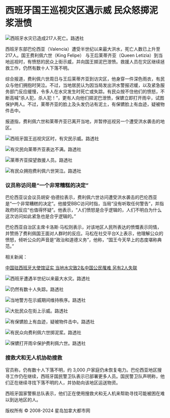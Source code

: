 # 西班牙国王巡视灾区遇示威 民众怒掷泥浆泄愤

![西班牙水灾已造成217人死亡。路透社](https://image.hkhl.hk/f/1024p0/0x0/100/none/fc5f42b1df7ee2692681cb28b5ce6a33/2024-11/https___cloudfront-us-east-2_images_arcpublishing_com_reuters_LYWBDC4DUZLMFMKZMNDFB6JGRI.jpeg)

西班牙东部巴伦西亚（Valencia）遭受半世纪以来最大洪水，死亡人数已上升至217人。国王费利佩六世（King Felipe） 与王后莱蒂齐亚（Queen Letizia）到当地巡视时，有愤怒的民众上街示威，并向国王掷泥巴泄愤。救援人员在灾区继续拯救工作，仍然有数十人下落不明。

综合报道，费利佩六世周日与王后莱蒂齐亚到访灾区，他身穿一件深色雨衣，有民众与他们拥抱时哭泣。不过，当地居民认为因当局发出洪水警报迟缓，以及紧急服务部门反应缓慢，令多人在水灾发生时死亡或失踪。有民众按不住他们的愤怒，不断高喊“杀人犯，杀人犯！”，更有人向他们掷泥巴泄愤，保镳立即打开雨伞，试图保护两人。不过，莱蒂齐亚的脸上及头发仍沾有泥土，有保镳脸上有血迹，疑被物件击中。

报道指，费利佩六世和莱蒂齐亚已离开当地，并暂停巡视另一个遭受洪水袭击的地区。

![西班牙国王巡视灾区时，有灾民示威。路透社](https://image.hkhl.hk/f/1024p0/0x0/100/none/f00b703e33f5df9f8fd69f75cbaeb244/2024-11/https___cloudfront-us-east-2_images_arcpublishing_com_reuters_6LRETFKIENMF3BEXGYKGF3YI5U.jpeg)

![有灾民向莱蒂齐亚表达不满。路透社](https://image.hkhl.hk/f/1024p0/0x0/100/none/3d9373e3ca1fb9e6c5a00be638e94482/2024-11/https___cloudfront-us-east-2_images_arcpublishing_com_reuters_C66FIRO4MNJQJO4W4SX3B2GGV4.jpeg)

![莱蒂齐亚探望救援人员。路透社](https://image.hkhl.hk/f/1024p0/0x0/100/none/d09d4e2e0486fc53637e9f9ee08df7df/2024-11/https___cloudfront-us-east-2_images_arcpublishing_com_reuters_FSULIY65LZJZVCJJTFBFI4YLMI.jpeg)

![有民众拥抱费利佩六世哭泣。路透社](https://image.hkhl.hk/f/1024p0/0x0/100/none/5b4a344c3612fe06b408e362e9b519e2/2024-11/https___cloudfront-us-east-2_images_arcpublishing_com_reuters_MF53WV2HGJLVRCMYNWS2YRKGFU.jpeg)

### 议员称访问是“一个非常糟糕的决定”

巴伦西亚议会议员胡安·伯德拉表示，费利佩六世访问遭受洪水袭击的巴伦西亚是“一个非常糟糕的决定”。他接受BBC访问时指，当局“没有听取任何警告”，并指政府的反应“也值得怀疑”。他表示，“人们愤怒是合乎逻辑的，人们不明白为什么这次访问如此紧急也是合乎逻辑的。”

巴伦西亚自治区主席卡洛斯·马松则表示，对该地区人民所表达的愤慨表示同情，并赞扬了费利佩国王面对人群时的反应。马松在社交平台X上表示，他理解公众的愤怒，倾听公众的声音是“政治和道德义务”，他称，“国王今天早上的态度堪称典范。”

相关新闻：

[中国驻西班牙大使馆证实 当地水灾致2名中国公民罹难 另有2人失联](https://www.stheadline.com/realtime-world/3397872/%E4%B8%AD%E5%9C%8B%E9%A7%90%E8%A5%BF%E7%8F%AD%E7%89%99%E5%A4%A7%E4%BD%BF%E9%A4%A8%E8%AD%89%E5%AF%A6-%E7%95%B6%E5%9C%B0%E6%B0%B4%E7%81%BD%E8%87%B42%E5%90%8D%E4%B8%AD%E5%9C%8B%E5%85%AC%E6%B0%91%E7%BD%B9%E9%9B%A3-%E5%8F%A6%E6%9C%892%E4%BA%BA%E5%A4%B1%E8%81%AF)

![西班牙遭遇半世纪以来最大水灾。路透社](https://image.hkhl.hk/f/1024p0/0x0/100/none/d451fb5451aad4eb082b4ddc782d0102/2024-11/https___cloudfront-us-east-2_images_arcpublishing_com_reuters_OV5ZVROOOJN6FEXKGCLN56FCJY.jpeg)

![仍然有数十人失踪。路透社](https://image.hkhl.hk/f/1024p0/0x0/100/none/fbd43539313efd02237d2483e7ac5e0c/2024-11/https___cloudfront-us-east-2_images_arcpublishing_com_reuters_RQSZ5F3MOVMD7OQAGN2K5PS33I.jpeg)

![当地警方在示威期间维持秩序。路透社](https://image.hkhl.hk/f/1024p0/0x0/100/none/2e1cec627a2dc4ea11e4fb75875fa8d6/2024-11/https___cloudfront-us-east-2_images_arcpublishing_com_reuters_SF6KAFMERNK2BFQSKCXTQB2IKA.jpeg)

![大批民众在街上示威。路透社](https://image.hkhl.hk/f/1024p0/0x0/100/none/64e48cb62756d13eb9515fbf368710a8/2024-11/https___cloudfront-us-east-2_images_arcpublishing_com_reuters_W26XN5N4C5KIDJ4DKFK3V67JYM.jpeg)

![有保镳脸上有血迹，疑被物件击中。路透社](https://image.hkhl.hk/f/1024p0/0x0/100/none/7b4f68fdf83af5a47c0bc6821b61c758/2024-11/https___cloudfront-us-east-2_images_arcpublishing_com_reuters_WFESIKLKLNLOZDNRJSNW2QFI6I.jpeg)

![有民众向费利佩六世掷泥浆。路透社](https://image.hkhl.hk/f/1024p0/0x0/100/none/1ded7d9fde78c1608b65c72db80b284d/2024-11/https___cloudfront-us-east-2_images_arcpublishing_com_reuters_XFJGGAICANJ7VI4MJJOZ7VOGKQ.jpeg)

![保镳打开雨伞保护费利佩六世。路透社](https://image.hkhl.hk/f/1024p0/0x0/100/none/4405cfe1ccf52e75f26b1dcc4bbcf53d/2024-11/https___cloudfront-us-east-2_images_arcpublishing_com_reuters_Z5CXAVJ4OBMMREXKNTPXIU57EA.jpeg)

### 搜救犬和无人机协助搜救

官员称，仍有数十人下落不明，约 3,000 户家庭仍未恢复电力。巴伦西亚地区搜寻工作仍在继续，西班牙国民警卫队表示已部署更多人员。国民警卫队声明称，他们正在继续寻找下落不明的人，并协助向该地区运送物资。

西班牙国家警察总队表示，他们正在使用搜救犬和无人机来帮助寻找可能被困在难以到达地区的人。

版权所有 © 2008-2024 星岛加拿大都市网